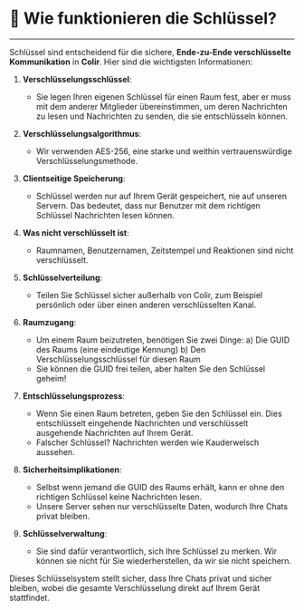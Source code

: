 # 🔑 Wie funktionieren die Schlüssel?

---

Schlüssel sind entscheidend für die sichere, **Ende-zu-Ende verschlüsselte Kommunikation** in **Colir**. Hier sind die wichtigsten Informationen:

1. **Verschlüsselungsschlüssel**:

   - Sie legen Ihren eigenen Schlüssel für einen Raum fest, aber er muss mit dem anderer Mitglieder übereinstimmen, um deren Nachrichten zu lesen und Nachrichten zu senden, die sie entschlüsseln können.

2. **Verschlüsselungsalgorithmus**:

   - Wir verwenden AES-256, eine starke und weithin vertrauenswürdige Verschlüsselungsmethode.

3. **Clientseitige Speicherung**:

   - Schlüssel werden nur auf Ihrem Gerät gespeichert, nie auf unseren Servern. Das bedeutet, dass nur Benutzer mit dem richtigen Schlüssel Nachrichten lesen können.

4. **Was nicht verschlüsselt ist**:

   - Raumnamen, Benutzernamen, Zeitstempel und Reaktionen sind nicht verschlüsselt.

5. **Schlüsselverteilung**:

   - Teilen Sie Schlüssel sicher außerhalb von Colir, zum Beispiel persönlich oder über einen anderen verschlüsselten Kanal.

6. **Raumzugang**:

   - Um einem Raum beizutreten, benötigen Sie zwei Dinge:
     a) Die GUID des Raums (eine eindeutige Kennung)
     b) Den Verschlüsselungsschlüssel für diesen Raum
   - Sie können die GUID frei teilen, aber halten Sie den Schlüssel geheim!

7. **Entschlüsselungsprozess**:

   - Wenn Sie einen Raum betreten, geben Sie den Schlüssel ein. Dies entschlüsselt eingehende Nachrichten und verschlüsselt ausgehende Nachrichten auf Ihrem Gerät.
   - Falscher Schlüssel? Nachrichten werden wie Kauderwelsch aussehen.

8. **Sicherheitsimplikationen**:

   - Selbst wenn jemand die GUID des Raums erhält, kann er ohne den richtigen Schlüssel keine Nachrichten lesen.
   - Unsere Server sehen nur verschlüsselte Daten, wodurch Ihre Chats privat bleiben.

9. **Schlüsselverwaltung**:
   - Sie sind dafür verantwortlich, sich Ihre Schlüssel zu merken. Wir können sie nicht für Sie wiederherstellen, da wir sie nicht speichern.

Dieses Schlüsselsystem stellt sicher, dass Ihre Chats privat und sicher bleiben, wobei die gesamte Verschlüsselung direkt auf Ihrem Gerät stattfindet.